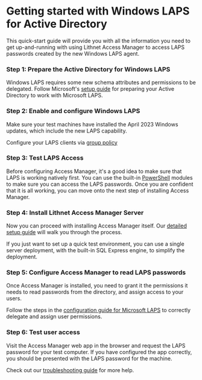 # Getting started with Windows LAPS for Active Directory

This quick-start guide will provide you with all the information you need to get up-and-running with using Lithnet Access Manager to access LAPS passwords created by the new Windows LAPS agent.

### Step 1: Prepare the Active Directory for Windows LAPS

Windows LAPS requires some new schema attributes and permissions to be delegated. Follow Microsoft's [setup guide](https://learn.microsoft.com/en-us/windows-server/identity/laps/laps-scenarios-windows-server-active-directory) for preparing your Active Directory to work with Microsoft LAPS.

### Step 2: Enable and configure Windows LAPS

Make sure your test machines have installed the April 2023 Windows updates, which include the new LAPS capability.

Configure your LAPS clients via [group policy](https://learn.microsoft.com/en-us/windows-server/identity/laps/laps-management-policy-settings)

### Step 3: Test LAPS Access

Before configuring Access Manager, it's a good idea to make sure that LAPS is working natively first. You can use the built-in [PowerShell](https://learn.microsoft.com/en-us/windows-server/identity/laps/laps-scenarios-windows-server-active-directory#retrieve-a-password-from-windows-server-active-directory) modules to make sure you can access the LAPS passwords. Once you are confident that it is all working, you can move onto the next step of installing Access Manager.

### Step 4: Install Lithnet Access Manager Server

Now you can proceed with installing Access Manager itself. Our [detailed setup guide](/installation/installing-the-access-manager-server/installing-the-access-manager-service.md) will walk you through the process.

If you just want to set up a quick test environment, you can use a single server deployment, with the built-in SQL Express engine, to simplify the deployment.

### Step 5: Configure Access Manager to read LAPS passwords

Once Access Manager is installed, you need to grant it the permissions it needs to read passwords from the directory, and assign access to your users.

Follow the steps in the [configuration guide for Microsoft LAPS](../../configuration/deploying-features/laps/setting-up-microsoft-laps.md) to correctly delegate and assign user permissions.

### Step 6: Test user access

Visit the Access Manager web app in the browser and request the LAPS password for your test computer. If you have configured the app correctly, you should be presented with the LAPS password for the machine.

Check out our [troubleshooting guide](../troubleshooting.md) for more help.
